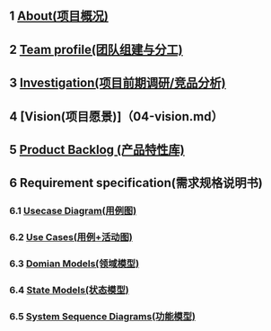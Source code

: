 ## 1 [About(项目概况)](01-about.md)
## 2 [Team profile(团队组建与分工)](02-team-profile.md)
## 3 [Investigation(项目前期调研/竞品分析)](03-invest.md)
## 4 [Vision(项目愿景)]（04-vision.md）
## 5 [Product Backlog (产品特性库)](05-backlog.md)
## 6 Requirement specification(需求规格说明书)
### 6.1 [Usecase Diagram(用例图)](06-01-Use-Cases-Diagram.md)
### 6.2 [Use Cases(用例+活动图)](06-02-Use-Cases-And-Activity-Diagram.md)
### 6.3 [Domian Models(领域模型)](06-03-Domain-Model-Diagram.md)
### 6.4 [State Models(状态模型)](06-04-State-Model-Diagram.md)
### 6.5 [System Sequence Diagrams(功能模型)](06-05-System-Sequence-Diagrams.md)
